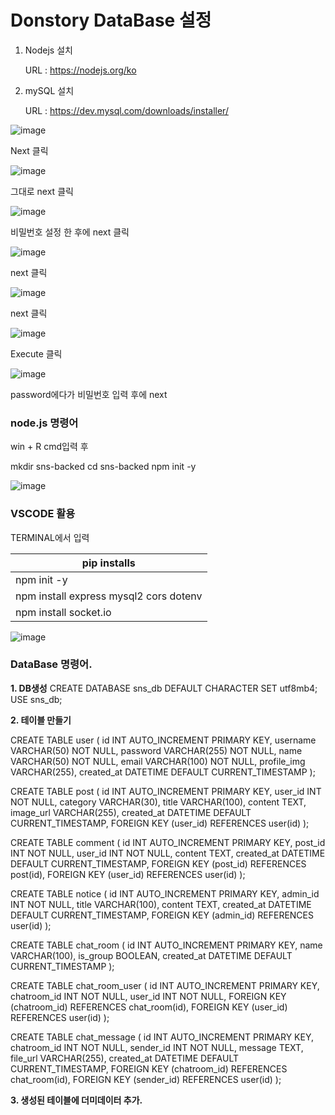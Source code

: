 # Donstory DataBase 설정

1. Nodejs 설치
   
   URL : https://nodejs.org/ko

3. mySQL 설치
   
   URL : https://dev.mysql.com/downloads/installer/
   

![image](https://github.com/user-attachments/assets/4b9ec385-55f6-4b3e-a610-b0adc71484f6)


Next 클릭

![image](https://github.com/user-attachments/assets/00270d3a-b00c-432f-bf45-2d918b52387a)

그대로 next 클릭

![image](https://github.com/user-attachments/assets/e3e0b431-28fe-472a-9e3a-0aab50366880)

비밀번호 설정 한 후에 next 클릭

![image](https://github.com/user-attachments/assets/09e83e14-ec04-4450-8c7c-5b241ac179bd)

next 클릭

![image](https://github.com/user-attachments/assets/429e64e8-75bc-4e06-a98b-5abb38fcfeec)

next 클릭

![image](https://github.com/user-attachments/assets/7f1bb1ba-7732-4cbf-9dc7-68f6e6200e38)

Execute 클릭

![image](https://github.com/user-attachments/assets/5bf7cbaf-b8a9-4f1f-a36e-a8370c11c756)

password에다가 비밀번호 입력 후에 next


### node.js 명령어
win + R 
cmd입력 후

mkdir sns-backed
cd sns-backed
npm init -y

![image](https://github.com/user-attachments/assets/ffc37742-d14a-482e-92d7-c8477e08d13c)


### VSCODE 활용

TERMINAL에서  입력

| **pip installs**  |
|--------------|
|  npm init -y  |
|  npm install express mysql2 cors dotenv  |
|  npm install socket.io  |




![image](https://github.com/user-attachments/assets/620a7883-d43a-4eff-ac2e-efc5178bd115)



























### DataBase 명령어.


**1. DB생성**
CREATE DATABASE sns_db DEFAULT CHARACTER SET utf8mb4;
USE sns_db;

**2. 테이블 만들기**

CREATE TABLE user (
  id INT AUTO_INCREMENT PRIMARY KEY,
  username VARCHAR(50) NOT NULL,
  password VARCHAR(255) NOT NULL,
  name VARCHAR(50) NOT NULL,
  email VARCHAR(100) NOT NULL,
  profile_img VARCHAR(255),
  created_at DATETIME DEFAULT CURRENT_TIMESTAMP
);

CREATE TABLE post (
  id INT AUTO_INCREMENT PRIMARY KEY,
  user_id INT NOT NULL,
  category VARCHAR(30),
  title VARCHAR(100),
  content TEXT,
  image_url VARCHAR(255),
  created_at DATETIME DEFAULT CURRENT_TIMESTAMP,
  FOREIGN KEY (user_id) REFERENCES user(id)
);

CREATE TABLE comment (
  id INT AUTO_INCREMENT PRIMARY KEY,
  post_id INT NOT NULL,
  user_id INT NOT NULL,
  content TEXT,
  created_at DATETIME DEFAULT CURRENT_TIMESTAMP,
  FOREIGN KEY (post_id) REFERENCES post(id),
  FOREIGN KEY (user_id) REFERENCES user(id)
);

CREATE TABLE notice (
  id INT AUTO_INCREMENT PRIMARY KEY,
  admin_id INT NOT NULL,
  title VARCHAR(100),
  content TEXT,
  created_at DATETIME DEFAULT CURRENT_TIMESTAMP,
  FOREIGN KEY (admin_id) REFERENCES user(id)
);

CREATE TABLE chat_room (
  id INT AUTO_INCREMENT PRIMARY KEY,
  name VARCHAR(100),
  is_group BOOLEAN,
  created_at DATETIME DEFAULT CURRENT_TIMESTAMP
);

CREATE TABLE chat_room_user (
  id INT AUTO_INCREMENT PRIMARY KEY,
  chatroom_id INT NOT NULL,
  user_id INT NOT NULL,
  FOREIGN KEY (chatroom_id) REFERENCES chat_room(id),
  FOREIGN KEY (user_id) REFERENCES user(id)
);

CREATE TABLE chat_message (
  id INT AUTO_INCREMENT PRIMARY KEY,
  chatroom_id INT NOT NULL,
  sender_id INT NOT NULL,
  message TEXT,
  file_url VARCHAR(255),
  created_at DATETIME DEFAULT CURRENT_TIMESTAMP,
  FOREIGN KEY (chatroom_id) REFERENCES chat_room(id),
  FOREIGN KEY (sender_id) REFERENCES user(id)
);

**3. 생성된 테이블에 더미데이터 추가.**









